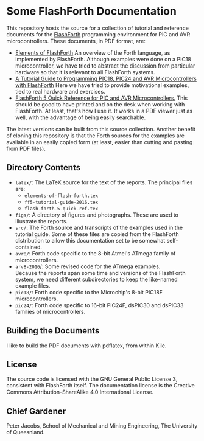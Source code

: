 # Some FlashForth Documentation
This repository hosts the source for a collection of tutorial and 
reference documents for the [FlashForth](http://www.flashforth.com) 
programming environment for PIC and AVR microcontrollers.
These documents, in PDF format, are:

* [Elements of FlashForth](http://espace.library.uq.edu.au/view/UQ:321883)
  An overview of the Forth language, as implemented by FlashForth.
  Although examples were done on a PIC18 microcontroller, 
  we have tried to abstract the discussion from particular hardware
  so that it is relevant to all FlashForth systems.
* [A Tutorial Guide to Programming PIC18, PIC24 and AVR Microcontrollers with FlashForth](http://espace.library.uq.edu.au/view/UQ:330707)
  Here we have tried to provide motivational examples, tied to real hardware and exercises.
* [FlashForth 5 Quick Reference for PIC and AVR Microcontrollers.](http://espace.library.uq.edu.au/view/UQ:330706)
  This should be good to have printed and on the desk when working with FlashForth.
  At least, that's how I use it.
  It works in a PDF viewer just as well, with the advantage of being easily searchable.

The latest versions can be built from this source collection.
Another benefit of cloning this repository is that the Forth sources 
for the examples are available in an easily copied form
(at least, easier than cutting and pasting from PDF files).

## Directory Contents
* `latex/`: The LaTeX source for the text of the reports. 
   The principal files are: 
    * `elements-of-flash-forth.tex` 
    * `ff5-tutorial-guide-2016.tex`
    * `flash-forth-5-quick-ref.tex`
* `figs/`: A directory of figures and photographs.  These are used to 
   illustrate the reports.
* `src/`: The Forth source and transcripts of the examples used 
   in the tutorial guide.
   Some of these files are copied from the FlashForth distribution to allow 
   this documentation set to be somewhat self-contained.
* `avr8/`: Forth code specific to the 8-bit Atmel's ATmega family 
   of microcontrollers.
* `arv8-2016`/: Some revised code for the ATmega examples.  
   Because the reports span some time and versions of the FlashForth system,
   we need different subdirectories to keep the like-named example files.
* `pic18/`: Forth code specific to the Microchip's 8-bit PIC18F microcontrollers.
* `pic24/`: Forth code specific to 16-bit PIC24F, dsPIC30 and dsPIC33 
   families of microcontrollers.
 
## Building the Documents
I like to build the PDF documents with pdflatex, from within Kile.

## License
The source code is licensed with the GNU General Public License 3, 
consistent with FlashForth itself.
The documentation license is the Creative Commons 
Attribution-ShareAlike 4.0 International License.

## Chief Gardener
Peter Jacobs, 
School of Mechanical and Mining Engineering, 
The University of Queesnland.
